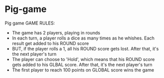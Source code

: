 # Pig-game
Pig game
GAME RULES:  
  - The game has 2 players, playing in rounds 
  - In each turn, a player rolls a dice as many times as he whishes. Each result get added to his ROUND score 
  - BUT, if the player rolls a 1, all his ROUND score gets lost. After that, it's the next player's turn 
  - The player can choose to 'Hold', which means that his ROUND score gets added to his GLBAL score. After that, it's the next player's turn 
  - The first player to reach 100 points on GLOBAL score wins the game
